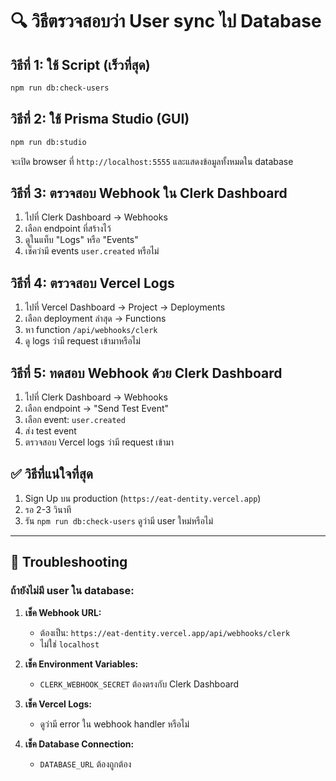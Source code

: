 # 🔍 วิธีตรวจสอบว่า User sync ไป Database

## วิธีที่ 1: ใช้ Script (เร็วที่สุด)

```bash
npm run db:check-users
```

## วิธีที่ 2: ใช้ Prisma Studio (GUI)

```bash
npm run db:studio
```

จะเปิด browser ที่ `http://localhost:5555` และแสดงข้อมูลทั้งหมดใน database

## วิธีที่ 3: ตรวจสอบ Webhook ใน Clerk Dashboard

1. ไปที่ Clerk Dashboard → Webhooks
2. เลือก endpoint ที่สร้างไว้
3. ดูในแท็บ "Logs" หรือ "Events"
4. เช็คว่ามี events `user.created` หรือไม่

## วิธีที่ 4: ตรวจสอบ Vercel Logs

1. ไปที่ Vercel Dashboard → Project → Deployments
2. เลือก deployment ล่าสุด → Functions
3. หา function `/api/webhooks/clerk`
4. ดู logs ว่ามี request เข้ามาหรือไม่

## วิธีที่ 5: ทดสอบ Webhook ด้วย Clerk Dashboard

1. ไปที่ Clerk Dashboard → Webhooks
2. เลือก endpoint → "Send Test Event"
3. เลือก event: `user.created`
4. ส่ง test event
5. ตรวจสอบ Vercel logs ว่ามี request เข้ามา

## ✅ วิธีที่แน่ใจที่สุด

1. Sign Up บน production (`https://eat-dentity.vercel.app`)
2. รอ 2-3 วินาที
3. รัน `npm run db:check-users` ดูว่ามี user ใหม่หรือไม่

---

## 🐛 Troubleshooting

### ถ้ายังไม่มี user ใน database:

1. **เช็ค Webhook URL:**
   - ต้องเป็น: `https://eat-dentity.vercel.app/api/webhooks/clerk`
   - ไม่ใช่ `localhost`

2. **เช็ค Environment Variables:**
   - `CLERK_WEBHOOK_SECRET` ต้องตรงกับ Clerk Dashboard

3. **เช็ค Vercel Logs:**
   - ดูว่ามี error ใน webhook handler หรือไม่

4. **เช็ค Database Connection:**
   - `DATABASE_URL` ต้องถูกต้อง

